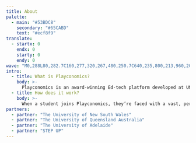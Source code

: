 ```yaml
---
title: About
palette:
  - main: "#53BDC8"
    secondary: "#65CABD"
    text: "#ecf8f9"
translate:
  - startx: 0
    endx: 0
    starty: 0
    endy: 0
wave: "M0,288L80,282.7C160,277,320,267,480,250.7C640,235,800,213,960,208C1120,203,1280,213,1360,218.7L1440,224L1440,320L1360,320C1280,320,1120,320,960,320C800,320,640,320,480,320C320,320,160,320,80,320L0,320Z"
intro:
  - title: What is Playconomics?
    body: >-
      Playconomics is an award-winning Ed-tech platform developed at UNSW that weaves the videogame metaverse with standard university material to create online courses that motivate, influence, and inspire learning as a fun, engaging and rewarding journey. Its virtual world is shared by thousands of students, and it can persist and outlive the duration of a course. The goal of Playconomics is to create the most open-ended, multidisciplinary and fun teaching tool that ever existed.
  - title: How does it work?
    body: >-
      When a student joins Playconomics, they’re faced with a vast, persistent world that’s full of potential. They have the opportunity to construct a society from the ground up, and in doing so make decisions that are informed by the principles of economics, business, engineering, medicine, and more. Whether this virtual society stumbles on the same social and environmental issues we see in the real world is up to you. What follows is a troubleshooting exercise in social and technical engineering, where all fields come together in a truly interdisciplinary effort, driven by a common transparent language – Playconomics.
partners:
  - partner: "The University of New South Wales"
  - partner: "The University of Queensland Australia"
  - partner: "The University of Adelaide"
  - partner: "STEP UP"
---
```

